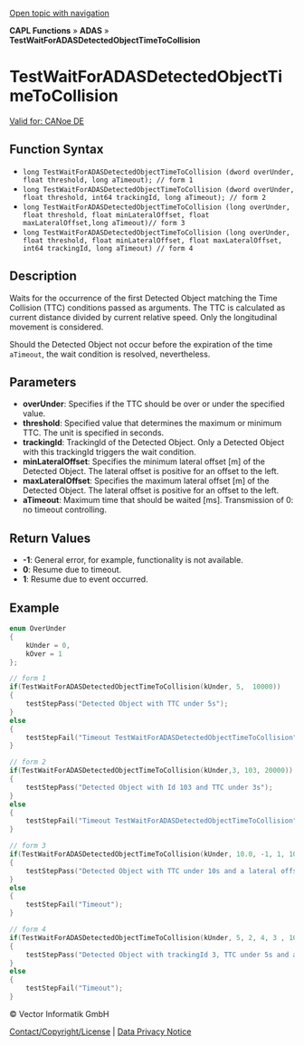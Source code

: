 [Open topic with navigation](../../../../../CANoeDEFamily.htm#Topics/CAPLFunctions/ADAS/Functions/CAPLfunctionTestWaitForADASDetectedObjectTimeToCollision.md)

**CAPL Functions** » **ADAS** » **TestWaitForADASDetectedObjectTimeToCollision**

# TestWaitForADASDetectedObjectTimeToCollision

[Valid for: CANoe DE](../../../Shared/FeatureAvailability.md)

## Function Syntax

- `long TestWaitForADASDetectedObjectTimeToCollision (dword overUnder, float threshold, long aTimeout); // form 1`
- `long TestWaitForADASDetectedObjectTimeToCollision (dword overUnder, float threshold, int64 trackingId, long aTimeout); // form 2`
- `long TestWaitForADASDetectedObjectTimeToCollision (long overUnder, float threshold, float minLateralOffset, float maxLateralOffset,long aTimeout)// form 3`
- `long TestWaitForADASDetectedObjectTimeToCollision (long overUnder, float threshold, float minLateralOffset, float maxLateralOffset, int64 trackingId, long aTimeout) // form 4`

## Description

Waits for the occurrence of the first Detected Object matching the Time Collision (TTC) conditions passed as arguments. The TTC is calculated as current distance divided by current relative speed. Only the longitudinal movement is considered.

Should the Detected Object not occur before the expiration of the time `aTimeout`, the wait condition is resolved, nevertheless.

## Parameters

- **overUnder**: Specifies if the TTC should be over or under the specified value.
- **threshold**: Specified value that determines the maximum or minimum TTC. The unit is specified in seconds.
- **trackingId**: TrackingId of the Detected Object. Only a Detected Object with this trackingId triggers the wait condition.
- **minLateralOffset**: Specifies the minimum lateral offset [m] of the Detected Object. The lateral offset is positive for an offset to the left.
- **maxLateralOffset**: Specifies the maximum lateral offset [m] of the Detected Object. The lateral offset is positive for an offset to the left.
- **aTimeout**: Maximum time that should be waited [ms]. Transmission of 0: no timeout controlling.

## Return Values

- **-1**: General error, for example, functionality is not available.
- **0**: Resume due to timeout.
- **1**: Resume due to event occurred.

## Example

```c
enum OverUnder
{
    kUnder = 0,
    kOver = 1
};

// form 1
if(TestWaitForADASDetectedObjectTimeToCollision(kUnder, 5,  10000))
{
    testStepPass("Detected Object with TTC under 5s");
}
else
{
    testStepFail("Timeout TestWaitForADASDetectedObjectTimeToCollision");
}

// form 2
if(TestWaitForADASDetectedObjectTimeToCollision(kUnder,3, 103, 20000))
{
    testStepPass("Detected Object with Id 103 and TTC under 3s");
}
else
{
    testStepFail("Timeout TestWaitForADASDetectedObjectTimeToCollision");
}

// form 3
if(TestWaitForADASDetectedObjectTimeToCollision(kUnder, 10.0, -1, 1, 1000))
{
    testStepPass("Detected Object with TTC under 10s and a lateral offset to the host vehicle between -1 m and 1 m.");
}
else
{
    testStepFail("Timeout");
}

// form 4
if(TestWaitForADASDetectedObjectTimeToCollision(kUnder, 5, 2, 4, 3 , 1000))
{
    testStepPass("Detected Object with trackingId 3, TTC under 5s and a lateral offset to the host vehicle between 2 m and 5 m.");
}
else
{
    testStepFail("Timeout");
}
```

© Vector Informatik GmbH

[Contact/Copyright/License](../../../Shared/ContactCopyrightLicense.md) | [Data Privacy Notice](https://www.vector.com/int/en/company/get-info/privacy-policy/)